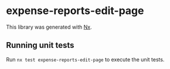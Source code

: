 # expense-reports-edit-page

This library was generated with [Nx](https://nx.dev).

## Running unit tests

Run `nx test expense-reports-edit-page` to execute the unit tests.
